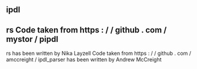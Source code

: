 #
ipdl
-
rs
Code
taken
from
https
:
/
/
github
.
com
/
mystor
/
pipdl
-
rs
has
been
written
by
Nika
Layzell
Code
taken
from
https
:
/
/
github
.
com
/
amccreight
/
ipdl_parser
has
been
written
by
Andrew
McCreight
